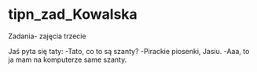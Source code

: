 # tipn_zad_Kowalska
Zadania- zajęcia trzecie

Jaś pyta się taty:
-Tato, co to są szanty?
-Pirackie piosenki, Jasiu.
-Aaa, to ja mam na komputerze same szanty.
